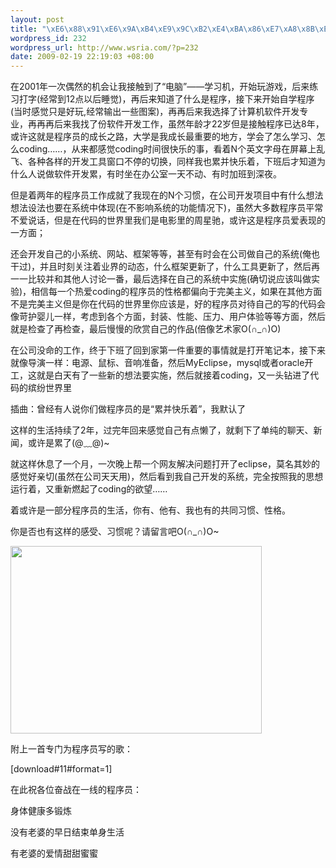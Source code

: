 ```yaml
--- 
layout: post
title: "\xE6\x88\x91\xE6\x9A\xB4\xE9\x9C\xB2\xE4\xBA\x86\xE7\xA8\x8B\xE5\xBA\x8F\xE5\x91\x98\xE7\x9A\x84\xE4\xB9\xA0\xE6\x83\xAF"
wordpress_id: 232
wordpress_url: http://www.wsria.com/?p=232
date: 2009-02-19 22:19:03 +08:00
---
```

在2001年一次偶然的机会让我接触到了“电脑”——学习机，开始玩游戏，后来练习打字(经常到12点以后睡觉)，再后来知道了什么是程序，接下来开始自学程序(当时感觉只是好玩,经常输出一些图案)，再再后来我选择了计算机软件开发专业，再再再后来我找了份软件开发工作，虽然年龄才22岁但是接触程序已达8年，或许这就是程序员的成长之路，大学是我成长最重要的地方，学会了怎么学习、怎么coding……，从来都感觉coding时间很快乐的事，看着N个英文字母在屏幕上乱飞、各种各样的开发工具窗口不停的切换，同样我也累并快乐着，下班后才知道为什么人说做软件开发累，有时坐在办公室一天不动、有时加班到深夜。

但是着两年的程序员工作成就了我现在的N个习惯，在公司开发项目中有什么想法想法设法也要在系统中体现(在不影响系统的功能情况下)，虽然大多数程序员平常不爱说话，但是在代码的世界里我们是电影里的周星驰，或许这是程序员爱表现的一方面；

<!--more-->

还会开发自己的小系统、网站、框架等等，甚至有时会在公司做自己的系统(俺也干过)，并且时刻关注着业界的动态，什么框架更新了，什么工具更新了，然后再一一比较并和其他人讨论一番，最后选择在自己的系统中实施(确切说应该叫做实验)，相信每一个热爱coding的程序员的性格都偏向于完美主义，如果在其他方面不是完美主义但是你在代码的世界里你应该是，好的程序员对待自己的写的代码会像苛护婴儿一样，考虑到各个方面，封装、性能、压力、用户体验等等方面，然后就是检查了再检查，最后慢慢的欣赏自己的作品(倍像艺术家O(∩_∩)O)

在公司没命的工作，终于下班了回到家第一件重要的事情就是打开笔记本，接下来就像导演一样：电源、鼠标、音响准备，然后MyEclipse，mysql或者oracle开工，这就是白天有了一些新的想法要实施，然后就接着coding，又一头钻进了代码的缤纷世界里

插曲：曾经有人说你们做程序员的是“累并快乐着”，我默认了

这样的生活持续了2年，过完年回来感觉自己有点懒了，就剩下了单纯的聊天、新闻，或许是累了(@﹏@)~

就这样休息了一个月，一次晚上帮一个网友解决问题打开了eclipse，莫名其妙的感觉好亲切(虽然在公司天天用)，然后看到我自己开发的系统，完全按照我的思想运行着，又重新燃起了coding的欲望……

着或许是一部分程序员的生活，你有、他有、我也有的共同习惯、性格。

你是否也有这样的感受、习惯呢？请留言吧O(∩_∩)O~

<img class="alignleft" title="程序员的背影" src="http://p.blog.csdn.net/images/p_blog_csdn_net/xiao_yi/%E7%9C%9F%E6%AD%A3%E7%9A%84%E7%A8%8B%E5%BA%8F%E5%91%98%E5%B0%B1%E5%BA%94%E8%AF%A5%E8%BF%99%E6%A0%B73.jpg" alt="" width="402" height="300" />

附上一首专门为程序员写的歌：

[download#11#format=1]

在此祝各位奋战在一线的程序员：

身体健康多锻炼

没有老婆的早日结束单身生活

有老婆的爱情甜甜蜜蜜
